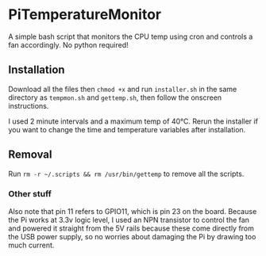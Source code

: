 # PiTemperatureMonitor
A simple bash script that monitors the CPU temp using cron and controls a fan accordingly. No python required!

## Installation
Download all the files then `chmod +x` and run `installer.sh` in the same directory as `tempmon.sh` and `gettemp.sh`, then follow the onscreen instructions.

I used 2 minute intervals and a maximum temp of 40°C.
Rerun the installer if you want to change the time and temperature variables after installation.

## Removal
Run `rm -r ~/.scripts && rm /usr/bin/gettemp` to remove all the scripts.

### Other stuff
Also note that pin 11 refers to GPIO11, which is pin 23 on the board. Because the Pi works at 3.3v logic level, 
I used an NPN transistor to control the fan and powered it straight from the 5V rails because these come directly
from the USB power supply, so no worries about damaging the Pi by drawing too much current.
